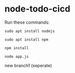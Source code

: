 # node-todo-cicd

Run these commands:


`sudo apt install nodejs`


`sudo apt install npm`


`npm install`

`node app.js`


new branch1 (seperate)

